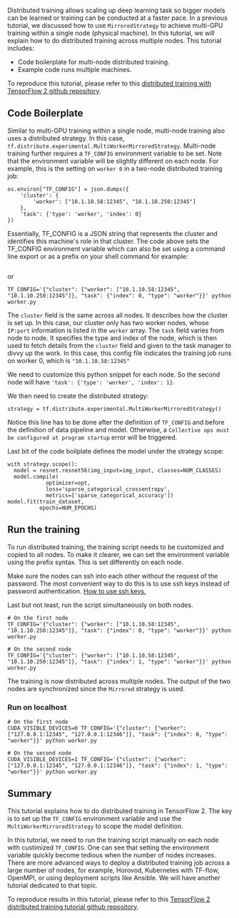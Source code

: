 Distributed training allows scaling up deep learning task so bigger models can be learned or training can be conducted at a faster pace. In a previous tutorial, we discussed how to use ```MirroredStrategy``` to achieve multi-GPU training within a single node (physical machine). In this tutorial, we will explain how to do distributed training across multiple nodes. This tutorial includes:

* Code boilerplate for multi-node distributed training.
* Example code runs multiple machines.

To reproduce this tutorial, please refer to this [distributed training with TensorFlow 2 github repository](https://github.com/lambdal/TensorFlow2-tutorial/tree/master/05-distributed-training). 

## Code Boilerplate

Similar to multi-GPU training within a single node, multi-node training also uses a distributed strategy. In this case, ```tf.distribute.experimental.MultiWorkerMirroredStrategy```. Multi-node training further requires a ```TF_CONFIG``` environment variable to be set. Note that the environment variable will be slightly different on each node. For example, this is the setting on ```worker 0``` in a two-node distributed training job: 

```
os.environ["TF_CONFIG"] = json.dumps({
    'cluster': {
        'worker': ["10.1.10.58:12345", "10.1.10.250:12345"]
    },
    'task': {'type': 'worker', 'index': 0}
})
```


Essentially, TF_CONFIG is a JSON string that represents the cluster and identifies this machine's role in that cluster. The code above sets the TF_CONFIG environment variable which can also be set using a command line export or as a prefix on your shell command for example:

```export TF_CONFIG='{"cluster": {"worker": ["10.1.10.58:12345", "10.1.10.250:12345"]}, "task": {"index": 0, "type": "worker"}}'
```

or

```
TF_CONFIG='{"cluster": {"worker": ["10.1.10.58:12345", "10.1.10.250:12345"]}, "task": {"index": 0, "type": "worker"}}' python worker.py
```

The ```cluster``` field is the same across all nodes. It describes how the cluster is set up. In this case, our cluster only has two worker nodes, whose ```IP:port``` information is listed in the ```worker``` array. The ```task``` field varies from node to node. It specifies the type and index of the node, which is then used to fetch details from the ```cluster``` field and given to the task manager to divvy up the work. In this case, this config file indicates the training job runs on worker 0, which is ```"10.1.10.58:12345"```

We need to customize this python snippet for each node. So the second node will have ```'task': {'type': 'worker', 'index': 1}```. 

We then need to create the distributed strategy:

```
strategy = tf.distribute.experimental.MultiWorkerMirroredStrategy()
```

Notice this line has to be done after the definition of ```TF_CONFIG``` and before the definition of data pipeline and model. Otherwise, a ```Collective ops must be configured at program startup``` error will be triggered. 

Last bit of the code boilplate defines the model under the strategy scope:

```
with strategy.scope():
  model = resnet.resnet56(img_input=img_input, classes=NUM_CLASSES)
  model.compile(
            optimizer=opt,
            loss='sparse_categorical_crossentropy',
            metrics=['sparse_categorical_accuracy']) 
model.fit(train_dataset,
          epochs=NUM_EPOCHS)
```

## Run the training

To run distributed training, the training script needs to be customized and copied to all nodes. To make it clearer, we can set the environment variable using the prefix syntax. This is set differently on each node.

Make sure the nodes can ssh into each other without the request of the password. The most convenient way to do this is to use ssh keys instead of password authentication. [How to use ssh keys.](https://debian-administration.org/article/530/SSH_with_authentication_key_instead_of_password)

Last but not least, run the script simultaneously on both nodes.

```
# On the first node
TF_CONFIG='{"cluster": {"worker": ["10.1.10.58:12345", "10.1.10.250:12345"]}, "task": {"index": 0, "type": "worker"}}' python worker.py

# On the second node
TF_CONFIG='{"cluster": {"worker": ["10.1.10.58:12345", "10.1.10.250:12345"]}, "task": {"index": 1, "type": "worker"}}' python worker.py
```

The training is now distributed across multiple nodes. The output of the two nodes are synchronized since the ```Mirrored``` strategy is used.

###  Run on localhost
```
# On the first node
CUDA_VISIBLE_DEVICES=0 TF_CONFIG='{"cluster": {"worker": ["127.0.0.1:12345", "127.0.0.1:12346"]}, "task": {"index": 0, "type": "worker"}}' python worker.py

# On the second node
CUDA_VISIBLE_DEVICES=1 TF_CONFIG='{"cluster": {"worker": ["127.0.0.1:12345", "127.0.0.1:12346"]}, "task": {"index": 1, "type": "worker"}}' python worker.py
```

## Summary

This tutorial explains how to do distributed training in TensorFlow 2. The key is to set up the ```TF_CONFIG``` environment variable and use the ```MultiWorkerMirroredStrategy``` to scope the model definition.

In this tutorial, we need to run the training script manually on each node with custimized ```TF_CONFIG```. One can see that setting the environment variable quickly become tedious when the number of nodes increases. There are more advanced ways to deploy a distributed training job across a large number of nodes, for example, Horovod, Kubernetes with TF-flow, OpenMPI, or using deployment scripts like Ansible. We will have another tutorial dedicated to that topic.

To reproduce results in this tutorial, please refer to this [TensorFlow 2 distributed training tutorial github repository](https://github.com/lambdal/TensorFlow2-tutorial/tree/master/05-distributed-training).

